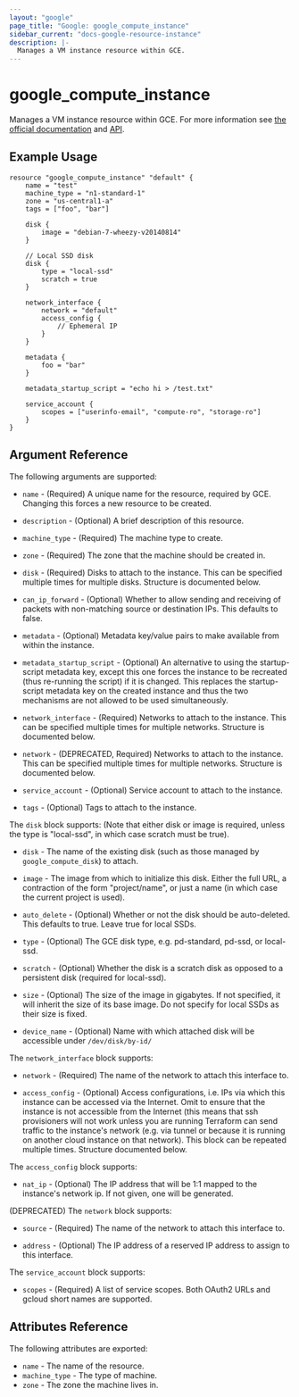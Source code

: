 ```yaml
---
layout: "google"
page_title: "Google: google_compute_instance"
sidebar_current: "docs-google-resource-instance"
description: |-
  Manages a VM instance resource within GCE.
---
```


# google\_compute\_instance

Manages a VM instance resource within GCE.  For more information see
[the official documentation](https://cloud.google.com/compute/docs/instances)
and
[API](https://cloud.google.com/compute/docs/reference/latest/instances).


## Example Usage

```
resource "google_compute_instance" "default" {
	name = "test"
	machine_type = "n1-standard-1"
	zone = "us-central1-a"
	tags = ["foo", "bar"]

	disk {
		image = "debian-7-wheezy-v20140814"
	}

	// Local SSD disk
	disk {
		type = "local-ssd"
		scratch = true
	}

	network_interface {
		network = "default"
        access_config {
            // Ephemeral IP
        }
	}

	metadata {
		foo = "bar"
	}

    metadata_startup_script = "echo hi > /test.txt"

	service_account {
		scopes = ["userinfo-email", "compute-ro", "storage-ro"]
	}
}
```

## Argument Reference

The following arguments are supported:

* `name` - (Required) A unique name for the resource, required by GCE.
    Changing this forces a new resource to be created.

* `description` - (Optional) A brief description of this resource.

* `machine_type` - (Required) The machine type to create.

* `zone` - (Required) The zone that the machine should be created in.

* `disk` - (Required) Disks to attach to the instance. This can be specified
    multiple times for multiple disks. Structure is documented below.

* `can_ip_forward` - (Optional) Whether to allow sending and receiving of
    packets with non-matching source or destination IPs.
    This defaults to false.

* `metadata` - (Optional) Metadata key/value pairs to make available from
    within the instance.

* `metadata_startup_script` - (Optional) An alternative to using the
  startup-script metadata key, except this one forces the instance to be
  recreated (thus re-running the script) if it is changed.  This replaces the
  startup-script metadata key on the created instance and thus the two mechanisms
  are not allowed to be used simultaneously.

* `network_interface` - (Required) Networks to attach to the instance. This can be
    specified multiple times for multiple networks. Structure is documented
    below.

* `network` - (DEPRECATED, Required) Networks to attach to the instance. This can be
    specified multiple times for multiple networks. Structure is documented
    below.

* `service_account` - (Optional) Service account to attach to the instance.

* `tags` - (Optional) Tags to attach to the instance.

The `disk` block supports: (Note that either disk or image is required, unless
the type is "local-ssd", in which case scratch must be true).

* `disk` - The name of the existing disk (such as those managed by
  `google_compute_disk`) to attach.

* `image` - The image from which to initialize this
    disk.  Either the full URL, a contraction of the form "project/name", or just
    a name (in which case the current project is used).

* `auto_delete` - (Optional) Whether or not the disk should be auto-deleted.
    This defaults to true.  Leave true for local SSDs.

* `type` - (Optional) The GCE disk type, e.g. pd-standard, pd-ssd, or local-ssd.

* `scratch` - (Optional) Whether the disk is a scratch disk as opposed to a
    persistent disk (required for local-ssd).

* `size` - (Optional) The size of the image in gigabytes. If not specified, it
    will inherit the size of its base image.  Do not specify for local SSDs as
    their size is fixed.

* `device_name` - (Optional) Name with which attached disk will be accessible
    under `/dev/disk/by-id/`

The `network_interface` block supports:

* `network` - (Required) The name of the network to attach this interface to.

* `access_config` - (Optional) Access configurations, i.e. IPs via which this instance can be
  accessed via the Internet.  Omit to ensure that the instance is not accessible from the Internet
(this means that ssh provisioners will not work unless you are running Terraform can send traffic to
the instance's network (e.g. via tunnel or because it is running on another cloud instance on that
network).  This block can be repeated multiple times.  Structure documented below.

The `access_config` block supports:

* `nat_ip` - (Optional) The IP address that will be 1:1 mapped to the instance's network ip.  If not
  given, one will be generated.

(DEPRECATED) The `network` block supports:

* `source` - (Required) The name of the network to attach this interface to.

* `address` - (Optional) The IP address of a reserved IP address to assign
     to this interface.

The `service_account` block supports:

* `scopes` - (Required) A list of service scopes. Both OAuth2 URLs and gcloud
    short names are supported.

## Attributes Reference

The following attributes are exported:

* `name` - The name of the resource.
* `machine_type` - The type of machine.
* `zone` - The zone the machine lives in.
